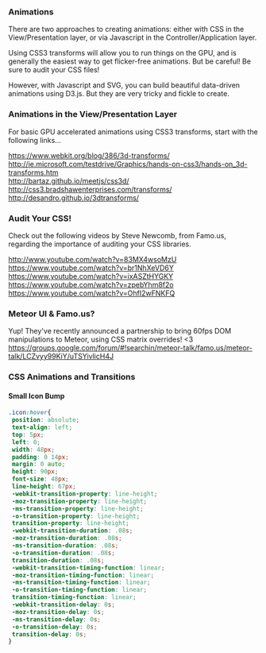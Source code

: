  
### Animations  
There are two approaches to creating animations:  either with CSS in the View/Presentation layer, or via Javascript in the Controller/Application layer.  

Using CSS3 transforms will allow you to run things on the GPU, and is generally the easiest way to get flicker-free animations.  But be careful!  Be sure to audit your CSS files!  

However, with Javascript and SVG, you can build beautiful data-driven animations using D3.js.  But they are very tricky and fickle to create.

### Animations in the View/Presentation Layer    
For basic GPU accelerated animations using CSS3 transforms, start with the following links...  

https://www.webkit.org/blog/386/3d-transforms/  
http://ie.microsoft.com/testdrive/Graphics/hands-on-css3/hands-on_3d-transforms.htm  
http://bartaz.github.io/meetjs/css3d/  
http://css3.bradshawenterprises.com/transforms/  
http://desandro.github.io/3dtransforms/  

### Audit Your CSS!  
Check out the following videos by Steve Newcomb, from Famo.us, regarding the importance of auditing your CSS libraries.  

  http://www.youtube.com/watch?v=83MX4wsoMzU
  https://www.youtube.com/watch?v=br1NhXeVD6Y  
  https://www.youtube.com/watch?v=ixASZtHYGKY  
  https://www.youtube.com/watch?v=zpebYhm8f2o  
  https://www.youtube.com/watch?v=OhfI2wFNKFQ  

### Meteor UI & Famo.us?
Yup!  They've recently announced a partnership to bring 60fps DOM manipulations to Meteor, using CSS matrix overrides!  <3  
https://groups.google.com/forum/#!searchin/meteor-talk/famo.us/meteor-talk/LCZvyy99KiY/uTSYivlicH4J  


### CSS Animations and Transitions  

#### Small Icon Bump  
````css
.icon:hover{
 position: absolute;
 text-align: left;
 top: 5px;
 left: 0;
 width: 48px;
 padding: 0 14px;
 margin: 0 auto;
 height: 90px;
 font-size: 48px;
 line-height: 67px;
 -webkit-transition-property: line-height;
 -moz-transition-property: line-height;
 -ms-transition-property: line-height;
 -o-transition-property: line-height;
 transition-property: line-height;
 -webkit-transition-duration: .08s;
 -moz-transition-duration: .08s;
 -ms-transition-duration: .08s;
 -o-transition-duration: .08s;
 transition-duration: .08s;
 -webkit-transition-timing-function: linear;
 -moz-transition-timing-function: linear;
 -ms-transition-timing-function: linear;
 -o-transition-timing-function: linear;
 transition-timing-function: linear;
 -webkit-transition-delay: 0s;
 -moz-transition-delay: 0s;
 -ms-transition-delay: 0s;
 -o-transition-delay: 0s;
 transition-delay: 0s;
}
````
